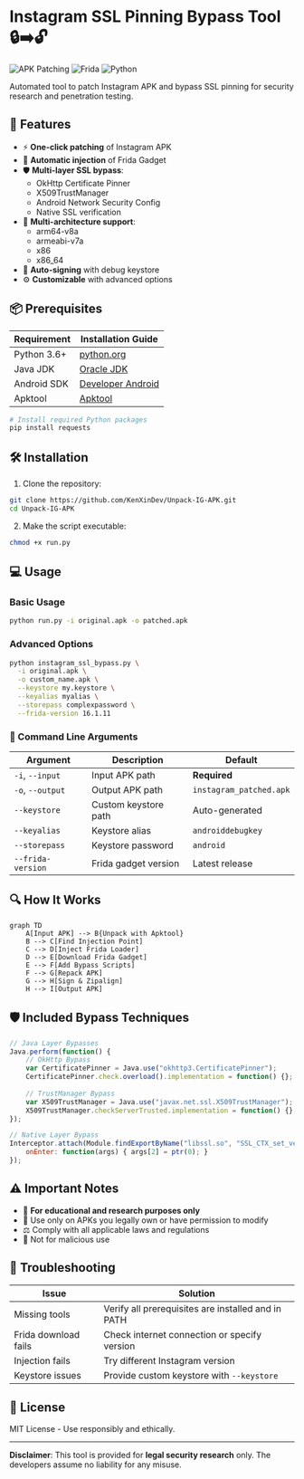 # Instagram SSL Pinning Bypass Tool 🔒➡️🔓

![APK Patching](https://img.shields.io/badge/APK-Patching-brightgreen) 
![Frida](https://img.shields.io/badge/Powered%20by-Frida-blue) 
![Python](https://img.shields.io/badge/Python-3.6%2B-yellow)

Automated tool to patch Instagram APK and bypass SSL pinning for security research and penetration testing.

## 🚀 Features

- ⚡ **One-click patching** of Instagram APK
- 🔧 **Automatic injection** of Frida Gadget
- 🛡️ **Multi-layer SSL bypass**:
  - OkHttp Certificate Pinner
  - X509TrustManager
  - Android Network Security Config
  - Native SSL verification
- 📱 **Multi-architecture support**:
  - arm64-v8a
  - armeabi-v7a  
  - x86
  - x86_64
- 🔐 **Auto-signing** with debug keystore
- ⚙️ **Customizable** with advanced options

## 📦 Prerequisites

| Requirement | Installation Guide |
|-------------|--------------------|
| Python 3.6+ | [python.org](https://www.python.org/downloads/) |
| Java JDK | [Oracle JDK](https://www.oracle.com/java/technologies/javase-downloads.html) |
| Android SDK | [Developer Android](https://developer.android.com/studio) |
| Apktool | [Apktool](https://ibotpeaches.github.io/Apktool/) |

```bash
# Install required Python packages
pip install requests
```

## 🛠️ Installation

1. Clone the repository:
```bash
git clone https://github.com/KenXinDev/Unpack-IG-APK.git
cd Unpack-IG-APK
```

2. Make the script executable:
```bash
chmod +x run.py
```

## 💻 Usage

### Basic Usage
```bash
python run.py -i original.apk -o patched.apk
```

### Advanced Options
```bash
python instagram_ssl_bypass.py \
  -i original.apk \
  -o custom_name.apk \
  --keystore my.keystore \
  --keyalias myalias \
  --storepass complexpassword \
  --frida-version 16.1.11
```

### 🔧 Command Line Arguments

| Argument | Description | Default |
|----------|-------------|---------|
| `-i`, `--input` | Input APK path | **Required** |
| `-o`, `--output` | Output APK path | `instagram_patched.apk` |
| `--keystore` | Custom keystore path | Auto-generated |
| `--keyalias` | Keystore alias | `androiddebugkey` |
| `--storepass` | Keystore password | `android` |
| `--frida-version` | Frida gadget version | Latest release |

## 🔍 How It Works

```mermaid
graph TD
    A[Input APK] --> B{Unpack with Apktool}
    B --> C[Find Injection Point]
    C --> D[Inject Frida Loader]
    D --> E[Download Frida Gadget]
    E --> F[Add Bypass Scripts]
    F --> G[Repack APK]
    G --> H[Sign & Zipalign]
    H --> I[Output APK]
```

## 🛡️ Included Bypass Techniques

```javascript
// Java Layer Bypasses
Java.perform(function() {
    // OkHttp Bypass
    var CertificatePinner = Java.use("okhttp3.CertificatePinner");
    CertificatePinner.check.overload().implementation = function() {};
    
    // TrustManager Bypass
    var X509TrustManager = Java.use("javax.net.ssl.X509TrustManager");
    X509TrustManager.checkServerTrusted.implementation = function() {};
});

// Native Layer Bypass
Interceptor.attach(Module.findExportByName("libssl.so", "SSL_CTX_set_verify"), {
    onEnter: function(args) { args[2] = ptr(0); }
});
```

## ⚠️ Important Notes

- 🔞 **For educational and research purposes only**
- 📜 Use only on APKs you legally own or have permission to modify
- ⚖️ Comply with all applicable laws and regulations
- 🛑 Not for malicious use

## 🐛 Troubleshooting

| Issue | Solution |
|-------|----------|
| Missing tools | Verify all prerequisites are installed and in PATH |
| Frida download fails | Check internet connection or specify version |
| Injection fails | Try different Instagram version |
| Keystore issues | Provide custom keystore with `--keystore` |

## 📜 License

MIT License - Use responsibly and ethically.

---
**Disclaimer**: This tool is provided for **legal security research** only. The developers assume no liability for any misuse.
